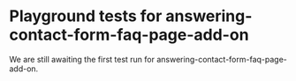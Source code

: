 # Playground tests for answering-contact-form-faq-page-add-on
We are still awaiting the first test run for answering-contact-form-faq-page-add-on.
